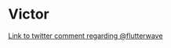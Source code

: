 # Victor
<a href="https://twitter.com/Spartan1203/status/1165310523749076992"> Link to twitter comment regarding @flutterwave </a>